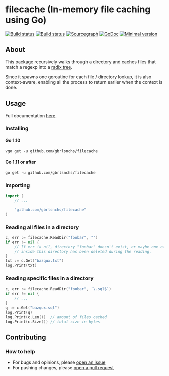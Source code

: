 # filecache (In-memory file caching using Go)
[![Build status](https://travis-ci.org/gbrlsnchs/filecache.svg?branch=master)](https://travis-ci.org/gbrlsnchs/filecache)
[![Build status](https://ci.appveyor.com/api/projects/status/qewple44o5rffms9?svg=true)](https://ci.appveyor.com/project/gbrlsnchs/filecache)
[![Sourcegraph](https://sourcegraph.com/github.com/gbrlsnchs/filecache/-/badge.svg)](https://sourcegraph.com/github.com/gbrlsnchs/filecache?badge)
[![GoDoc](https://godoc.org/github.com/gbrlsnchs/filecache?status.svg)](https://godoc.org/github.com/gbrlsnchs/filecache)
[![Minimal version](https://img.shields.io/badge/minimal%20version-go1.10%2B-5272b4.svg)](https://golang.org/doc/go1.10)

## About
This package recursively walks through a directory and caches files that match a regexp into a [radix tree](https://en.wikipedia.org/wiki/Radix_tree).

Since it spawns one goroutine for each file / directory lookup, it is also context-aware, enabling all the process to return earlier when the context is done.

## Usage
Full documentation [here](https://godoc.org/github.com/gbrlsnchs/filecache).

### Installing
#### Go 1.10
`vgo get -u github.com/gbrlsnchs/filecache`
#### Go 1.11 or after
`go get -u github.com/gbrlsnchs/filecache`

### Importing
```go
import (
	// ...

	"github.com/gbrlsnchs/filecache"
)
```

### Reading all files in a directory
```go
c, err := filecache.ReadDir("foobar", "")
if err != nil {
	// If err != nil, directory "foobar" doesn't exist, or maybe one of the files
	// inside this directory has been deleted during the reading.
}
txt := c.Get("bazqux.txt")
log.Print(txt)
```

### Reading specific files in a directory
```go
c, err := filecache.ReadDir("foobar", `\.sql$`)
if err != nil {
	// ...
}
q := c.Get("bazqux.sql")
log.Print(q)
log.Print(c.Len())  // amount of files cached
log.Print(c.Size()) // total size in bytes
```

## Contributing
### How to help
- For bugs and opinions, please [open an issue](https://github.com/gbrlsnchs/filecache/issues/new)
- For pushing changes, please [open a pull request](https://github.com/gbrlsnchs/filecache/compare)
